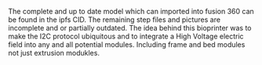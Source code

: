 The complete and up to date model which can imported into fusion 360 can be found in the ipfs CID. The remaining step files and pictures are incomplete and or partially outdated. 
The idea behind this bioprinter was to make the I2C protocol ubiquitous and to integrate a High Voltage electric field into any and all potential modules. Including frame and bed modules not just extrusion modukles.
